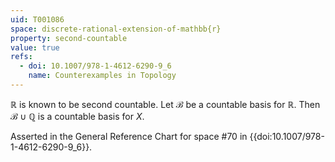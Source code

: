 ```yaml
---
uid: T001086
space: discrete-rational-extension-of-mathbb{r}
property: second-countable
value: true
refs:
  - doi: 10.1007/978-1-4612-6290-9_6
    name: Counterexamples in Topology
---
```

$\mathbb{R}$ is known to be second countable. Let $\mathcal{B}$ be a countable basis for $\mathbb{R}$. Then $\mathcal{B}\cup\mathbb{Q}$ is a countable basis for $X$.

Asserted in the General Reference Chart for space #70 in
{{doi:10.1007/978-1-4612-6290-9_6}}.
